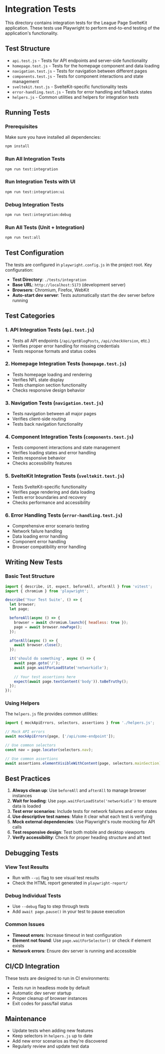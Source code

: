 # Integration Tests

This directory contains integration tests for the League Page SvelteKit application. These tests use Playwright to perform end-to-end testing of the application's functionality.

## Test Structure

- `api.test.js` - Tests for API endpoints and server-side functionality
- `homepage.test.js` - Tests for the homepage component and data loading
- `navigation.test.js` - Tests for navigation between different pages
- `components.test.js` - Tests for component interactions and state management
- `sveltekit.test.js` - SvelteKit-specific functionality tests
- `error-handling.test.js` - Tests for error handling and fallback states
- `helpers.js` - Common utilities and helpers for integration tests

## Running Tests

### Prerequisites

Make sure you have installed all dependencies:

```bash
npm install
```

### Run All Integration Tests

```bash
npm run test:integration
```

### Run Integration Tests with UI

```bash
npm run test:integration:ui
```

### Debug Integration Tests

```bash
npm run test:integration:debug
```

### Run All Tests (Unit + Integration)

```bash
npm run test:all
```

## Test Configuration

The tests are configured in `playwright.config.js` in the project root. Key configuration:

- **Test Directory**: `./tests/integration`
- **Base URL**: `http://localhost:5173` (development server)
- **Browsers**: Chromium, Firefox, WebKit
- **Auto-start dev server**: Tests automatically start the dev server before running

## Test Categories

### 1. API Integration Tests (`api.test.js`)
- Tests all API endpoints (`/api/getBlogPosts`, `/api/checkVersion`, etc.)
- Verifies proper error handling for missing credentials
- Tests response formats and status codes

### 2. Homepage Integration Tests (`homepage.test.js`)
- Tests homepage loading and rendering
- Verifies NFL state display
- Tests champion section functionality
- Checks responsive design behavior

### 3. Navigation Tests (`navigation.test.js`)
- Tests navigation between all major pages
- Verifies client-side routing
- Tests back navigation functionality

### 4. Component Integration Tests (`components.test.js`)
- Tests component interactions and state management
- Verifies loading states and error handling
- Tests responsive behavior
- Checks accessibility features

### 5. SvelteKit Integration Tests (`sveltekit.test.js`)
- Tests SvelteKit-specific functionality
- Verifies page rendering and data loading
- Tests error boundaries and recovery
- Checks performance and accessibility

### 6. Error Handling Tests (`error-handling.test.js`)
- Comprehensive error scenario testing
- Network failure handling
- Data loading error handling
- Component error handling
- Browser compatibility error handling

## Writing New Tests

### Basic Test Structure

```javascript
import { describe, it, expect, beforeAll, afterAll } from 'vitest';
import { chromium } from 'playwright';

describe('Your Test Suite', () => {
  let browser;
  let page;

  beforeAll(async () => {
    browser = await chromium.launch({ headless: true });
    page = await browser.newPage();
  });

  afterAll(async () => {
    await browser.close();
  });

  it('should do something', async () => {
    await page.goto('/');
    await page.waitForLoadState('networkidle');
    
    // Your test assertions here
    expect(await page.textContent('body')).toBeTruthy();
  });
});
```

### Using Helpers

The `helpers.js` file provides common utilities:

```javascript
import { mockApiErrors, selectors, assertions } from './helpers.js';

// Mock API errors
await mockApiErrors(page, ['/api/some-endpoint']);

// Use common selectors
const nav = page.locator(selectors.nav);

// Use common assertions
await assertions.elementVisibleWithContent(page, selectors.mainSection);
```

## Best Practices

1. **Always clean up**: Use `beforeAll` and `afterAll` to manage browser instances
2. **Wait for loading**: Use `page.waitForLoadState('networkidle')` to ensure data is loaded
3. **Test error scenarios**: Include tests for network failures and error states
4. **Use descriptive test names**: Make it clear what each test is verifying
5. **Mock external dependencies**: Use Playwright's route mocking for API calls
6. **Test responsive design**: Test both mobile and desktop viewports
7. **Verify accessibility**: Check for proper heading structure and alt text

## Debugging Tests

### View Test Results
- Run with `--ui` flag to see visual test results
- Check the HTML report generated in `playwright-report/`

### Debug Individual Tests
- Use `--debug` flag to step through tests
- Add `await page.pause()` in your test to pause execution

### Common Issues
- **Timeout errors**: Increase timeout in test configuration
- **Element not found**: Use `page.waitForSelector()` or check if element exists
- **Network errors**: Ensure dev server is running and accessible

## CI/CD Integration

These tests are designed to run in CI environments:

- Tests run in headless mode by default
- Automatic dev server startup
- Proper cleanup of browser instances
- Exit codes for pass/fail status

## Maintenance

- Update tests when adding new features
- Keep selectors in `helpers.js` up to date
- Add new error scenarios as they're discovered
- Regularly review and update test data